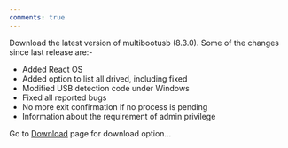 ```yaml
---
comments: true
---
```


Download the latest version of multibootusb (8.3.0). Some of the changes since last release are:-

* Added React OS
* Added option to list all drived, including fixed
* Modified USB detection code under Windows
* Fixed all reported bugs
* No more exit confirmation if no process is pending
* Information about the requirement of admin privilege

Go to [Download](http://multibootusb.org/page_download) page for download option...


